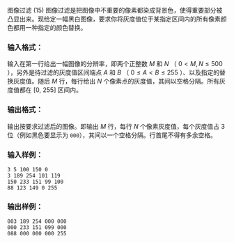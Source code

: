 图像过滤 (15)
图像过滤是把图像中不重要的像素都染成背景色，使得重要部分被凸显出来。现给定一幅黑白图像，要求你将灰度值位于某指定区间内的所有像素颜色都用一种指定的颜色替换。

### 输入格式：

输入在第一行给出一幅图像的分辨率，即两个正整数 $M$ 和 $N$ （ $0 < M, N \le 500$ ），另外是待过滤的灰度值区间端点 $A$ 和
$B$ （ $0 \le A < B \le 255$ ）、以及指定的替换灰度值。随后 $M$ 行，每行给出 $N$
个像素点的灰度值，其间以空格分隔。所有灰度值都在 [0, 255] 区间内。

### 输出格式：

输出按要求过滤后的图像。即输出 $M$ 行，每行 $N$ 个像素灰度值，每个灰度值占 3 位（例如黑色要显示为
`000`），其间以一个空格分隔。行首尾不得有多余空格。

### 输入样例：

    
    
    3 5 100 150 0
    3 189 254 101 119
    150 233 151 99 100
    88 123 149 0 255
    

### 输出样例：

    
    
    003 189 254 000 000
    000 233 151 099 000
    088 000 000 000 255
    


